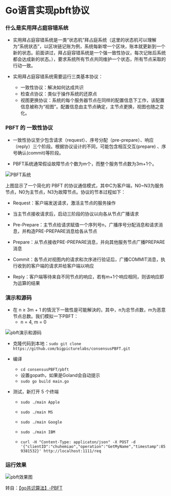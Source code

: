 # Go语言实现pbft协议


### 什么是实用拜占庭容错系统

+ 实用拜占庭容错系统是一类“状态机”拜占庭系统（这里的状态机可以理解为“系统状态”，以区块链记账为例，系统每新增一个区块，账本就更新到一个新的状态。前面讲过，拜占庭容错系统是一个强一致性协议，每次记账后系统都会达成新的状态。），要求系统所有节点共同维护一个状态，所有节点采取的行动一致。

+ 实用拜占庭容错系统需要运行三类基本协议：
    - 一致性协议：解决如何达成共识
    - 检查点协议：类似于操作系统的还原点
    - 视图更换协议：系统的每个服务器节点在同样的配置信息下工作，该配置信息被称为“视图”。配置信息由主节点确定，主节点更换，视图也随之变化。

### PBFT 的 一致性协议

+ 一致性协议至少包含请求（request）、序号分配（pre-prepare）、响应（reply）三个阶段。根据协议设计的不同，可能包含相互交互(prepare) 、序号确认(commit)等阶段。

+ PBFT系统通常假设故障节点个数为m个，而整个服务节点数为3m+1个。

![PBFT系统](https://image-static.segmentfault.com/252/072/2520726823-5b67b950959ba_articlex)

上图显示了一个简化的 PBFT 的协议通信模式，其中C为客户端，N0~N3为服务节点，N0为主节点，N3为故障节点。协议的节本过程如下：

+ Request：客户端发送请求，激活主节点的服务操作
+ 当主节点接收请求后，启动三阶段的协议以向各从节点广播请求

+ Pre-Prepare：主节点给请求赋值一个序列号n，广播序号分配消息和请求消息，并构造PRE-PREPARE消息给各从节点
+ Prepare：从节点接收PRE-PREPARE消息，并向其他服务节点广播PREPARE消息
+ Commit：各节点对视图内的请求和次序进行验证后，广播COMMIT消息，执行收到的客户端的请求并给客户端以响应
+ Reply：客户端等待来自不同节点的响应，若有m+1个响应相同，则该响应即为运算的结果

### 演示和源码

+ 在 n ≥ 3m + 1 的情況下一致性是可能解決的，其中，n为总节点数，m为恶意节点总数。我们模拟一下PBFT：
    - n = 4, m = 0

![pbft演示和源码](https://cdn.bsatoshi.com/2020/01/01/15778613589813.jpg)

+ 克隆代码到本地：`sudo git clone https://github.com/bigpicturelabs/consensusPBFT.git`

+ 编译
    -  `cd consensusPBFT/pbft`
    - 设置gopath，如果是Goland会自动提示
    -  `sudo go build main.go`

+ 测试，新打开 5 个终端

    - `sudo ./main Apple`

    - `sudo ./main MS`

    - `sudo ./main Google`

    - `sudo ./main IBM`

    - `curl -H "Content-Type: applicaton/json" -X POST -d '{"clientID":"chuhemiao","operation":"GetMyName","timestamp":859381532}' http://localhost:1111/req`

### 运行效果

![pbft效果图](https://cdn.bsatoshi.com/2020/01/01/15778621679881.jpg)

转自：[【go共识算法】-PBFT](https://segmentfault.com/a/1190000016639075)